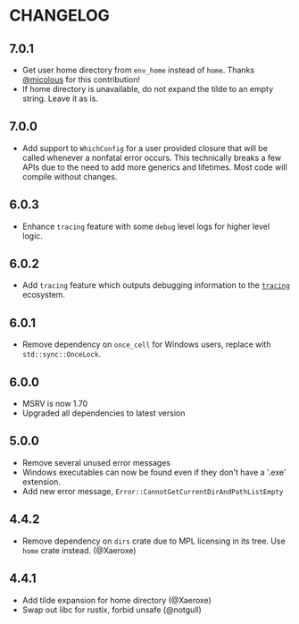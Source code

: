 # CHANGELOG

## 7.0.1

- Get user home directory from `env_home` instead of `home`. Thanks [@micolous](https://github.com/micolous) for this contribution!
- If home directory is unavailable, do not expand the tilde to an empty string. Leave it as is.

## 7.0.0

- Add support to `WhichConfig` for a user provided closure that will be called whenever a nonfatal error occurs.
  This technically breaks a few APIs due to the need to add more generics and lifetimes. Most code will compile
  without changes.

## 6.0.3

- Enhance `tracing` feature with some `debug` level logs for higher level logic.

## 6.0.2

- Add `tracing` feature which outputs debugging information to the [`tracing`](https://crates.io/crates/tracing) ecosystem.

## 6.0.1

- Remove dependency on `once_cell` for Windows users, replace with `std::sync::OnceLock`.

## 6.0.0

- MSRV is now 1.70
- Upgraded all dependencies to latest version

## 5.0.0

- Remove several unused error messages
- Windows executables can now be found even if they don't have a '.exe' extension.
- Add new error message, `Error::CannotGetCurrentDirAndPathListEmpty`

## 4.4.2

- Remove dependency on `dirs` crate due to MPL licensing in its tree. Use `home` crate instead. (@Xaeroxe)

## 4.4.1

- Add tilde expansion for home directory (@Xaeroxe)
- Swap out libc for rustix, forbid unsafe (@notgull)
